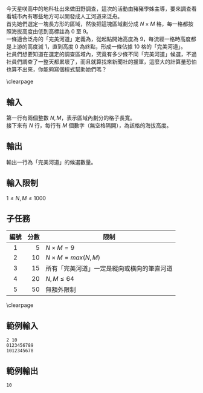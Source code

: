 #

今天星咲高中的地科社出來做田野調查，這次的活動由豬豬學姊主導，要來調查看看城市內有哪些地方可以開發成人工河道來泛舟。  
首先她們選定一塊長方形的區域，然後把這塊區域劃分成 $N \times M$ 格，每一格都按照海拔高度由低到高標註為 0 至 9。  
一條適合泛舟的「完美河道」定義為，從起點開始高度為 9，每流經一格時高度都是上游的高度減 1，直到高度 0 為終點，形成一條佔據 10 格的「完美河道」。  
社員們想要知道在選定的調查區域內，究竟有多少條不同「完美河道」候選，不過社員們調查了一整天都累壞了，而且就算找來新聞社的援軍，這麼大的計算量恐怕也算不出來，你能夠寫個程式幫助她們嗎？  

\clearpage

## 輸入
第一行有兩個整數 $N, M$，表示區域內劃分的格子長寬。  
接下來有 $N$ 行，每行有 $M$ 個數字（無空格隔開），為該格的海拔高度。  

## 輸出
輸出一行為「完美河道」的候選數量。  

## 輸入限制
$1 \leq N, M \leq 1000$

## 子任務
| 編號 | 分數 |    限制    |
| :---: | ---: | ---------- |
|  1  | 5 | $N \times M = 9$ |
|  2  | 10 | $N \times M = max(N, M)$ |
|  3  | 15 | 所有「完美河道」一定是縱向或橫向的筆直河道 |
|  4  | 20 | $N, M \leq 64$ |
|  5  | 50 | 無額外限制 |

\clearpage

## 範例輸入
```
2 10
0123456789
1012345678
```

## 範例輸出
```
10
```
